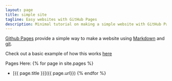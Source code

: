 ```yaml
---
layout: page
title: simple site
tagline: Easy websites with GitHub Pages
description: Minimal tutorial on making a simple website with GitHub Pages
---
```


[Github Pages](https://pages.github.com) provide a simple way to make a
website using
[Markdown](https://daringfireball.net/projects/markdown/) and
[git](https://git-scm.com).

Check out a basic example of how this works [here](https://github.com/kbroman/simple_site)

Pages Here:
{% for page in site.pages %}
- [{{ page.title }}]({{ page.url}})
{% endfor %}
